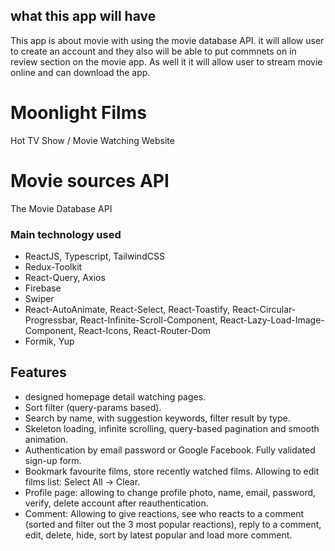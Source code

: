 ## what this app will have

This app is about movie with using the movie database API. it will allow user to create an account and they also will be able to put commnets on in review section on the movie app. As well it it will allow user to stream movie online and can download the app.

# Moonlight Films

Hot TV Show / Movie Watching Website

# Movie sources API

The Movie Database API

### Main technology used

- ReactJS, Typescript, TailwindCSS
- Redux-Toolkit
- React-Query, Axios
- Firebase
- Swiper
- React-AutoAnimate, React-Select, React-Toastify, React-Circular-Progressbar, React-Infinite-Scroll-Component, React-Lazy-Load-Image-Component, React-Icons, React-Router-Dom
- Formik, Yup

## Features

- designed homepage detail watching pages.
- Sort filter (query-params based).
- Search by name, with suggestion keywords, filter result by type.
- Skeleton loading, infinite scrolling, query-based pagination and smooth animation.
- Authentication by email password or Google Facebook. Fully validated sign-up form.
- Bookmark favourite films, store recently watched films. Allowing to edit films list: Select All -> Clear.
- Profile page: allowing to change profile photo, name, email, password, verify, delete account after reauthentication.
- Comment: Allowing to give reactions, see who reacts to a comment (sorted and filter out the 3 most popular reactions), reply to a comment, edit, delete, hide, sort by latest popular and load more comment.
